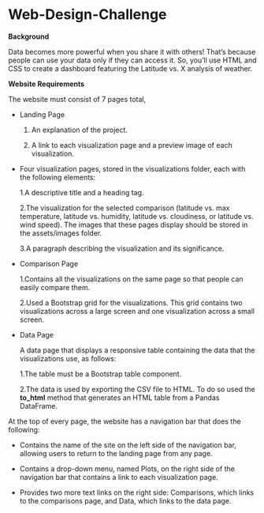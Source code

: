 # Web-Design-Challenge

**Background**

Data becomes more powerful when you share it with others! That’s because people can use your data only if they can access it. So, you’ll use HTML and CSS to create a dashboard featuring the Latitude vs. X analysis of weather.

**Website Requirements**

The website must consist of 7 pages total,

* Landing Page

  1. An explanation of the project.

  2. A link to each visualization page and a preview image of each visualization. 
 
* Four visualization pages, stored in the visualizations folder, each with the following elements:

  1.A descriptive title and a heading tag.

  2.The visualization for the selected comparison (latitude vs. max temperature, latitude vs. humidity, latitude vs. cloudiness, or latitude vs. wind speed). The images   that these pages display should be stored in the assets/images folder.

  3.A paragraph describing the visualization and its significance.
 
* Comparison Page
 
  1.Contains all the visualizations on the same page so that people can easily compare them.

  2.Used a Bootstrap grid for the visualizations. This grid contains two visualizations across a large screen and one visualization across a small screen.
  
* Data Page
  
   A data page that displays a responsive table containing the data that the visualizations use, as follows:

    1.The table must be a Bootstrap table component.

    2.The data is used by exporting the CSV file to HTML. To do so used the **to_html** method that generates an HTML table from a Pandas DataFrame. 
    
At the top of every page, the website has a navigation bar that does the following:
    
  * Contains the name of the site on the left side of the navigation bar, allowing users to return to the landing page from any page.

  * Contains a drop-down menu, named Plots, on the right side of the navigation bar that contains a link to each visualization page.

  * Provides two more text links on the right side: Comparisons, which links to the comparisons page, and Data, which links to the data page.


 

